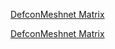 [DefconMeshnet Matrix](https://[200:2c03:79b4:4257:ce90:7582:4c5a:d946]/)

[DefconMeshnet Matrix](https://200/:2c03/:79b4/:4257/:ce90/:7582/:4c5a/:d946/)

